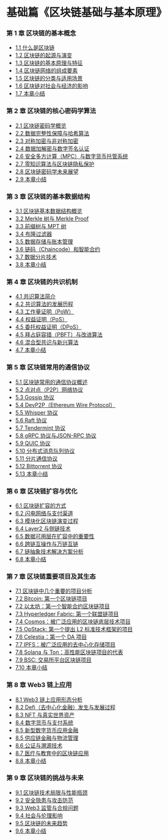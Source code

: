 # 基础篇《区块链基础与基本原理》

### 第 1 章 区块链的基本概念
- [1.1 什么是区块链]("./chapter-01/what-is-blockchain.md")
- [1.2 区块链的起源与演变]()
- [1.3 区块链的基本原理与特征]()
- [1.4 区块链网络的组成要素]()
- [1.5 区块链的分类与适用场景]()
- [1.6 区块链对社会与经济的影响]()
- [1.7 本章小结]()

### 第 2 章 区块链的核心密码学算法
- [2.1 区块链密码学概览]()
- [2.2 数据完整性保障与哈希算法]()
- [2.3 对称加密与非对称加密]()
- [2.4 数据加解密与数字签名认证]()
- [2.6 安全多方计算（MPC）与数字货币托管系统]()
- [2.7 零知识算法与区块链隐私保护]()
- [2.8 区块链密码学未来展望]()
- [2.9 本章小结]()

### 第 3 章 区块链的基本数据结构
- [3.1 区块链基本数据结构概览]()
- [3.2 Merkle 树与 Merkle Proof]()
- [3.3 前缀树与 MPT 树]()
- [3.4 布隆过滤器]()
- [3.5 数据存储与账本管理]()
- [3.6 链码（Chaincode）和智能合约]()
- [3.7 数据分片技术]()
- [3.8 本章小结]()

### 第 4 章 区块链的共识机制
- [4.1 共识算法简介]()
- [4.2 共识算法的发展历程]()
- [4.3 工作量证明（PoW）]()
- [4.4 权益证明（PoS）]()
- [4.5 委托权益证明（DPoS）]()
- [4.5 拜占庭容错（PBFT）与改进算法]()
- [4.6 混合型共识与新兴算法]()
- [4.7 本章小结]()

### 第 5 章 区块链常用的通信协议
- [5.1 区块链常用的通信协议概述]()
- [5.2 点对点（P2P）网络协议]()
- [5.3 Gossip 协议]()
- [5.4 DevP2P（Ethereum Wire Protocol）]()
- [5.5 Whisper 协议]()
- [5.6 Raft 协议]()
- [5.7 Tendermint 协议]()
- [5.8 gRPC 协议与JSON-RPC 协议]()
- [5.9 QUIC 协议]()
- [5.10 分布式消息队列协议]()
- [5.11 分片通信协议]()
- [5.12 Bittorrent 协议]()
- [5.13 本章小结]()

### 第 6 章 区块链扩容与优化
- [6.1 区块链扩容的方式]()
- [6.2 闪电网络与支付渠道]()
- [6.3 模块化区块链演变过程]()
- [6.4 Layer2 与侧链技术]()
- [6.5 数据可用层在扩容中的重要性]()
- [6.6 跨链互操作与万链互链]()
- [6.7 链抽象技术解决方案分析]()
- [6.8 本章小结]()

### 第 7 章 区块链重要项目及其生态
- [7.1 区块链中几个重要的项目分析]()
- [7.2 Bitcoin: 第一个区块链项目]()
- [7.2 以太坊：第一个智能合约区块链项目]()
- [7.3 Hyperledger Fabric: 第一个联盟链项目]()
- [7.4 Cosmos：被广泛应用的区块链底层技术项目]()
- [7.5 OpStack: 第一个提出 L2 标准技术框架的项目]()
- [7.6 Celestia：第一个 DA 项目]()
- [7.7 IPFS：被广泛应用的去中心化存储项目]()
- [7.8 Solana 与 Ton：高性能区块链项目的代表]()
- [7.9 BSC: 交易所平台区块链项目]()
- [7.10 本章小结]()

### 第 8 章 Web3 链上应用
- [8.1 Web3 链上应用形态分析]()
- [8.2 Defi（去中心化金融）发生与发展过程]()
- [8.3 NFT 与真实世界资产]()
- [8.4 数字货币与支付系统]()
- [8.5 新型数字货币应用金融]()
- [8.5 供应链金融与物流管理]()
- [8.6 公证与溯源技术]()
- [8.7 医疗与教育中的区块链应用]()
- [8.8 本章小结]()

### 第 9 章 区块链的挑战与未来
- [9.1 区块链技术局限与性能瓶颈]()
- [9.2 安全隐患与攻击防范]()
- [9.3 Web3 监管与合规问题]()
- [9.4 社会与伦理影响]()
- [9.5 区块链的未来趋势]()
- [9.6 本章小结]()
